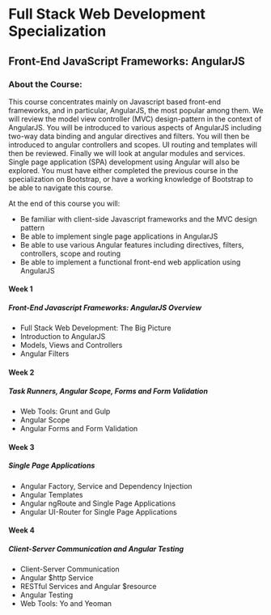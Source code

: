 # Full Stack Web Development Specialization
## Front-End JavaScript Frameworks: AngularJS
### About the Course:
This course concentrates mainly on Javascript based front-end frameworks, and in particular, AngularJS, the most popular among them. We will review the model view controller (MVC) design-pattern in the context of AngularJS. You will be introduced to various aspects of AngularJS including two-way data binding and angular directives and filters. You will then be introduced to angular controllers and scopes. UI routing and templates will then be reviewed. Finally we will look at angular modules and services. Single page application (SPA) development using Angular will also be explored. You must have either completed the previous course in the specialization on Bootstrap, or have a working knowledge of Bootstrap to be able to navigate this course.

At the end of this course you will:

- Be familiar with client-side Javascript frameworks and the MVC design pattern
- Be able to implement single page applications in AngularJS
- Be able to use various Angular features including directives, filters, controllers, scope and routing
- Be able to implement a functional front-end web application using AngularJS

#### Week 1
##### Front-End Javascript Frameworks: AngularJS Overview
- Full Stack Web Development: The Big Picture
- Introduction to AngularJS
- Models, Views and Controllers
- Angular Filters

#### Week 2
##### Task Runners, Angular Scope, Forms and Form Validation
- Web Tools: Grunt and Gulp
- Angular Scope
- Angular Forms and Form Validation

#### Week 3
##### Single Page Applications
- Angular Factory, Service and Dependency Injection
- Angular Templates
- Angular ngRoute and Single Page Applications
- Angular UI-Router for Single Page Applications

#### Week 4
##### Client-Server Communication and Angular Testing
- Client-Server Communication
- Angular $http Service
- RESTful Services and Angular $resource
- Angular Testing
- Web Tools: Yo and Yeoman
